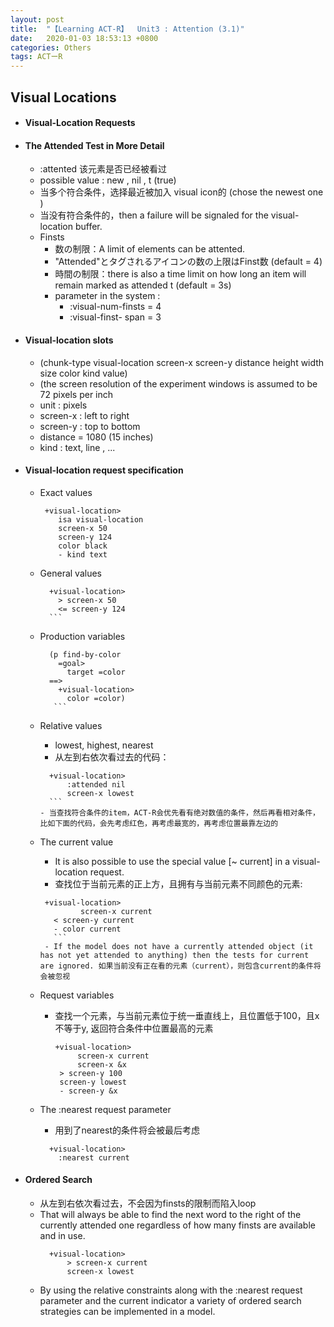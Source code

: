 ```yaml
---
layout: post
title:  "【Learning ACT-R】  Unit3 : Attention (3.1)"
date:   2020-01-03 18:53:13 +0800
categories: Others
tags: ACTーR
---
```

<!-- <img src="{{site.baseurl}}/assets/figs/post-01-03/pic1.jpeg" width="500px"> -->

## Visual Locations
- #### Visual-Location Requests
- #### The Attended Test in More Detail
    - :attented    该元素是否已经被看过
    - possible value :  new ,   nil  ,   t (true)
	- 当多个符合条件，选择最近被加入 visual icon的 (chose the newest one )
	- 当没有符合条件的，then a failure will be signaled for the visual-location buffer.
	- Finsts
		- 数の制限：A limit of elements can be attented.
		- "Attended"とタグされるアイコンの数の上限はFinst数 (default = 4)
		- 時間の制限：there is also a time limit on how long an item will remain marked as attended t  (default = 3s)
		- parameter in the system :
		    - :visual-num-finsts   = 4
		    - :visual-finst- span  = 3
- #### Visual-location slots
    -  (chunk-type visual-location screen-x screen-y distance height width size color kind value)
    -  (the screen resolution of the experiment windows is assumed to be 72 pixels per inch
    -  unit : pixels
    -  screen-x  :  left to right
    -  screen-y  :  top to bottom
    -  distance  = 1080   (15 inches)
    -  kind :  text, line , ...
- #### Visual-location request specification
    - Exact values
        ```
         +visual-location>
            isa visual-location
            screen-x 50
            screen-y 124
            color black
            - kind text
        ```
    - General values
        ```
          +visual-location>
      	    > screen-x 50
      	    <= screen-y 124
    	  ```
    - Production variables
        ```
          (p find-by-color
      	    =goal>
              target =color
          ==>
            +visual-location>
              color =color)
    	   ```
    - Relative values
        - lowest, highest, nearest
        - 从左到右依次看过去的代码：
        ```
          +visual-location>    
  		      :attended nil
  		      screen-x lowest
    	  ```
        - 当查找符合条件的item，ACT-R会优先看有绝对数值的条件，然后再看相对条件，比如下面的代码，会先考虑红色，再考虑最宽的，再考虑位置最靠左边的
    - The current value
        - It is also possible to use the special value [~ current] in a visual-location request.
        - 查找位于当前元素的正上方，且拥有与当前元素不同颜色的元素:
        ```
         +visual-location>
    	 	 	 screen-x current
           < screen-y current
           - color current
    	   ```
    	 - If the model does not have a currently attended object (it has not yet attended to anything) then the tests for current are ignored. 如果当前没有正在看的元素（current），则包含current的条件将会被忽视
    - Request variables
        - 查找一个元素，与当前元素位于统一垂直线上，且位置低于100，且x不等于y,  返回符合条件中位置最高的元素
    	   ```
           +visual-location>
  	 	 	    screen-x current
  	 	 	    screen-x &x
      	    > screen-y 100
      	    screen-y lowest
      	    - screen-y &x
    	   ```

    - The :nearest request parameter
        - 用到了nearest的条件将会被最后考虑
        ```
          +visual-location>
            :nearest current
        ```

- #### Ordered Search
    - 从左到右依次看过去，不会因为finsts的限制而陷入loop
    - That will always be able to find the next word to the right of the currently attended one regardless of how many finsts are available and in use.
      ```
      	+visual-location>
      	    > screen-x current
      	    screen-x lowest
    	```
    - By using the relative constraints along with the :nearest request parameter and the current indicator a variety of ordered search strategies can be implemented in a model.
